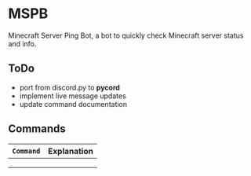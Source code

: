 # MSPB
Minecraft Server Ping Bot, a bot to quickly check Minecraft server status and info.

## ToDo
- port from discord.py to **pycord**
- implement live message updates
- update command documentation

## Commands
| `Command` | Explanation |
|---------|-------------|
|         |             |
|         |             |
|         |             |
